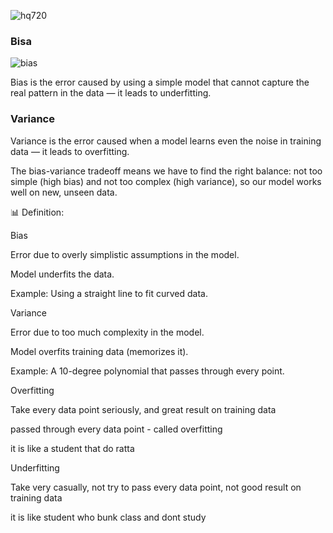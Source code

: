 
![hq720](https://github.com/user-attachments/assets/c59b36ba-a3f4-4040-afce-ca4ee20e4089)

### Bisa

![bias](https://github.com/user-attachments/assets/5403382d-a45a-4cfd-a5ff-ca939d0a4d5f)

Bias is the error caused by using a simple model that cannot capture the real pattern in the data — it leads to underfitting.


### Variance

Variance is the error caused when a model learns even the noise in training data — it leads to overfitting.

The bias-variance tradeoff means we have to find the right balance: not too simple (high bias) and not too complex (high variance), 
so our model works well on new, unseen data.

📊 Definition:

Bias

Error due to overly simplistic assumptions in the model.

Model underfits the data.

Example: Using a straight line to fit curved data.

Variance

Error due to too much complexity in the model.

Model overfits training data (memorizes it).

Example: A 10-degree polynomial that passes through every point.

Overfitting

Take every data point seriously, and great result on training data

passed through every data point - called overfitting

it is like a student that do ratta 

Underfitting

Take very casually, not try to pass every data point, not good result on training data

it is like student who bunk class and dont study


